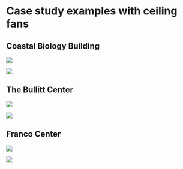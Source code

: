 # Case study examples with ceiling fans

## Coastal Biology Building

![](<../.gitbook/assets/0 (38).png>)



![](<../.gitbook/assets/1 (38).png>)



## The Bullitt Center

![](<../.gitbook/assets/2 (16).png>)



![](<../.gitbook/assets/3 (19).png>)



## Franco Center

![](<../.gitbook/assets/4 (14).png>)



![](<../.gitbook/assets/5 (15).png>)
